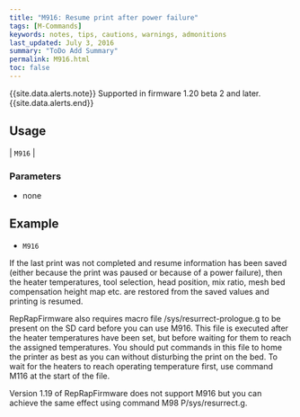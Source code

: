 ```yaml
---
title: "M916: Resume print after power failure" 
tags: [M-Commands]
keywords: notes, tips, cautions, warnings, admonitions
last_updated: July 3, 2016
summary: "ToDo Add Summary"
permalink: M916.html
toc: false
---
```


{{site.data.alerts.note}}
Supported in firmware 1.20 beta 2 and later.
{{site.data.alerts.end}}


## Usage ##

| `M916` | 

### Parameters ###
+ none

## Example ##

+ `M916`

If the last print was not completed and resume information has been saved (either because the print was paused or because of a power failure), then the heater temperatures, tool selection, head position, mix ratio, mesh bed compensation height map etc. are restored from the saved values and printing is resumed.

RepRapFirmware also requires macro file /sys/resurrect-prologue.g to be present on the SD card before you can use M916. This file is executed after the heater temperatures have been set, but before waiting for them to reach the assigned temperatures. You should put commands in this file to home the printer as best as you can without disturbing the print on the bed. To wait for the heaters to reach operating temperature first, use command M116 at the start of the file.

Version 1.19 of RepRapFirmware does not support M916 but you can achieve the same effect using command M98 P/sys/resurrect.g.

